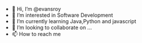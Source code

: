 - 👋 Hi, I’m @evansroy
- 👀 I’m interested in Software Development
- 🌱 I’m currently learning Java,Python and javascript
- 💞️ I’m looking to collaborate on ...
- 📫 How to reach me 

<!---
evansroy/evansroy is a ✨ special ✨ repository because its `README.md` (this file) appears on your GitHub profile.
You can click the Preview link to take a look at your changes.
--->
